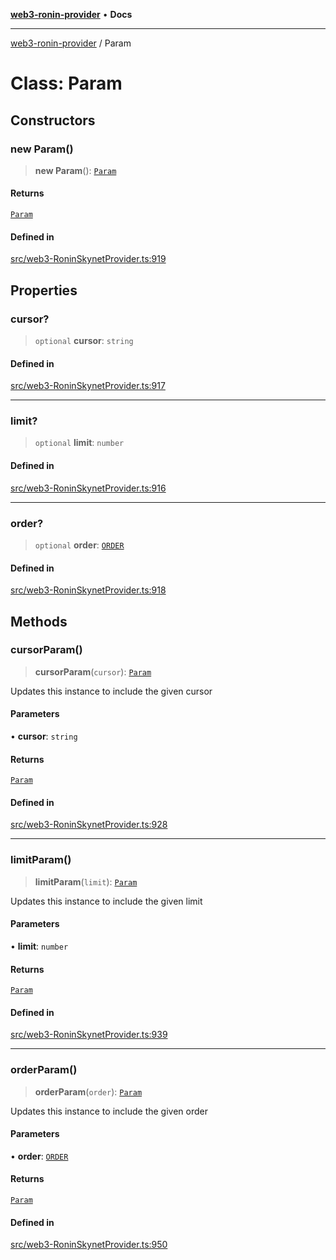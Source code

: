 [**web3-ronin-provider**](../README.md) • **Docs**

***

[web3-ronin-provider](../globals.md) / Param

# Class: Param

## Constructors

### new Param()

> **new Param**(): [`Param`](Param.md)

#### Returns

[`Param`](Param.md)

#### Defined in

[src/web3-RoninSkynetProvider.ts:919](https://github.com/chuacw/web3-ronin-provider/blob/dab3da736520006c9aeb4dab1fb5f7a56228c341/src/web3-RoninSkynetProvider.ts#L919)

## Properties

### cursor?

> `optional` **cursor**: `string`

#### Defined in

[src/web3-RoninSkynetProvider.ts:917](https://github.com/chuacw/web3-ronin-provider/blob/dab3da736520006c9aeb4dab1fb5f7a56228c341/src/web3-RoninSkynetProvider.ts#L917)

***

### limit?

> `optional` **limit**: `number`

#### Defined in

[src/web3-RoninSkynetProvider.ts:916](https://github.com/chuacw/web3-ronin-provider/blob/dab3da736520006c9aeb4dab1fb5f7a56228c341/src/web3-RoninSkynetProvider.ts#L916)

***

### order?

> `optional` **order**: [`ORDER`](../enumerations/ORDER.md)

#### Defined in

[src/web3-RoninSkynetProvider.ts:918](https://github.com/chuacw/web3-ronin-provider/blob/dab3da736520006c9aeb4dab1fb5f7a56228c341/src/web3-RoninSkynetProvider.ts#L918)

## Methods

### cursorParam()

> **cursorParam**(`cursor`): [`Param`](Param.md)

Updates this instance to include the given cursor

#### Parameters

• **cursor**: `string`

#### Returns

[`Param`](Param.md)

#### Defined in

[src/web3-RoninSkynetProvider.ts:928](https://github.com/chuacw/web3-ronin-provider/blob/dab3da736520006c9aeb4dab1fb5f7a56228c341/src/web3-RoninSkynetProvider.ts#L928)

***

### limitParam()

> **limitParam**(`limit`): [`Param`](Param.md)

Updates this instance to include the given limit

#### Parameters

• **limit**: `number`

#### Returns

[`Param`](Param.md)

#### Defined in

[src/web3-RoninSkynetProvider.ts:939](https://github.com/chuacw/web3-ronin-provider/blob/dab3da736520006c9aeb4dab1fb5f7a56228c341/src/web3-RoninSkynetProvider.ts#L939)

***

### orderParam()

> **orderParam**(`order`): [`Param`](Param.md)

Updates this instance to include the given order

#### Parameters

• **order**: [`ORDER`](../enumerations/ORDER.md)

#### Returns

[`Param`](Param.md)

#### Defined in

[src/web3-RoninSkynetProvider.ts:950](https://github.com/chuacw/web3-ronin-provider/blob/dab3da736520006c9aeb4dab1fb5f7a56228c341/src/web3-RoninSkynetProvider.ts#L950)
